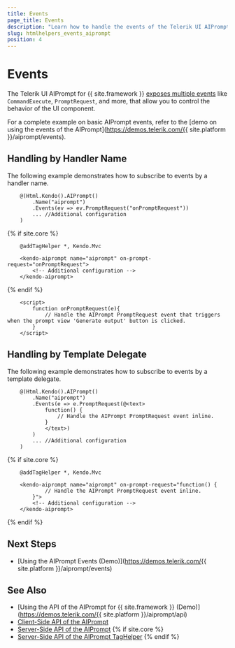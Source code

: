 ```yaml
---
title: Events
page_title: Events
description: "Learn how to handle the events of the Telerik UI AIPrompt component for {{ site.framework }}."
slug: htmlhelpers_events_aiprompt
position: 4
---
```


# Events

The Telerik UI AIPrompt for {{ site.framework }} [exposes multiple events](/api/kendo.mvc.ui.fluent/aiprompteventbuilder) like `CommandExecute`, `PromptRequest`, and more, that allow you to control the behavior of the UI component.

For a complete example on basic AIPrompt events, refer to the [demo on using the events of the AIPrompt](https://demos.telerik.com/{{ site.platform }}/aiprompt/events).

## Handling by Handler Name

The following example demonstrates how to subscribe to events by a handler name.

```HtmlHelper
    @(Html.Kendo().AIPrompt()
        .Name("aiprompt")
        .Events(ev => ev.PromptRequest("onPromptRequest"))
        ... //Additional configuration
    )
```
{% if site.core %}
```TagHelper
    @addTagHelper *, Kendo.Mvc

    <kendo-aiprompt name="aiprompt" on-prompt-request="onPromptRequest">
        <!-- Additional configuration -->
    </kendo-aiprompt>
```
{% endif %}
```JS scripts
    <script>
        function onPromptRequest(e){
            // Handle the AIPrompt PromptRequest event that triggers when the prompt view 'Generate output' button is clicked.
        }
    </script>
```

## Handling by Template Delegate

The following example demonstrates how to subscribe to events by a template delegate.

```HtmlHelper
    @(Html.Kendo().AIPrompt()
        .Name("aiprompt")
        .Events(e => e.PromptRequest(@<text>
            function() {
                // Handle the AIPrompt PromptRequest event inline.
            }
            </text>)
        )
        ... //Additional configuration
    )
```
{% if site.core %}
```TagHelper
    @addTagHelper *, Kendo.Mvc

    <kendo-aiprompt name="aiprompt" on-prompt-request="function() {
            // Handle the AIPrompt PromptRequest event inline.
        }">
        <!-- Additional configuration -->
    </kendo-aiprompt>
```
{% endif %}

## Next Steps

* [Using the AIPrompt Events (Demo)](https://demos.telerik.com/{{ site.platform }}/aiprompt/events)

## See Also

* [Using the API of the AIPrompt for {{ site.framework }} (Demo)](https://demos.telerik.com/{{ site.platform }}/aiprompt/api)
* [Client-Side API of the AIPrompt](https://docs.telerik.com/kendo-ui/api/javascript/ui/aiprompt)
* [Server-Side API of the AIPrompt](/api/aiprompt)
{% if site.core %}
* [Server-Side API of the AIPrompt TagHelper](/api/taghelpers/aiprompt)
{% endif %}